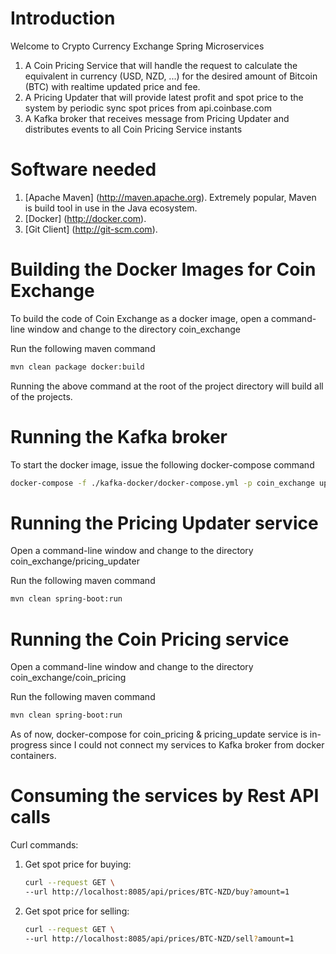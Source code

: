 # Introduction
Welcome to Crypto Currency Exchange Spring Microservices  

1.  A Coin Pricing Service that will handle the request to calculate the equivalent in currency (USD, NZD, ...) for the desired amount of Bitcoin (BTC) with realtime updated price and fee.
2.  A Pricing Updater that will provide latest profit and spot price to the system by periodic sync spot prices from api.coinbase.com
3.  A Kafka broker that receives message from Pricing Updater and distributes events to all Coin Pricing Service instants

# Software needed
1.	[Apache Maven] (http://maven.apache.org). Extremely popular, Maven is build tool in use in the Java ecosystem.
2.	[Docker] (http://docker.com). 
3.	[Git Client] (http://git-scm.com).

# Building the Docker Images for Coin Exchange

To build the code of Coin Exchange as a docker image, open a command-line window and change to the directory coin_exchange

Run the following maven command

   ```bash
   mvn clean package docker:build
   ```

 Running the above command at the root of the project directory will build all of the projects.

# Running the Kafka broker

To start the docker image, issue the following docker-compose command

   ```bash
   docker-compose -f ./kafka-docker/docker-compose.yml -p coin_exchange up -d
   ```

# Running the Pricing Updater service
Open a command-line window and change to the directory coin_exchange/pricing_updater

Run the following maven command
   ```bash
   mvn clean spring-boot:run
   ```

# Running the Coin Pricing service
Open a command-line window and change to the directory coin_exchange/coin_pricing

Run the following maven command
   ```bash
   mvn clean spring-boot:run
   ```

As of now, docker-compose for coin_pricing & pricing_update service is in-progress since I could not connect my services to Kafka broker from docker containers.

# Consuming the services by Rest API calls
Curl commands:
1. Get spot price for buying:
   ```bash
   curl --request GET \
   --url http://localhost:8085/api/prices/BTC-NZD/buy?amount=1
   ```

2. Get spot price for selling:
   ```bash
   curl --request GET \
   --url http://localhost:8085/api/prices/BTC-NZD/sell?amount=1
   ```
